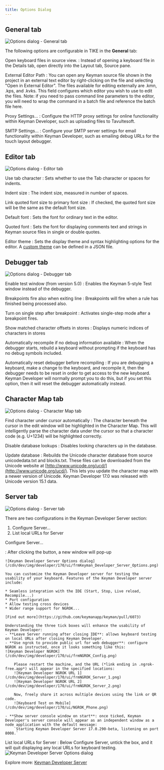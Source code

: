 ```yaml
---
title: Options Dialog
---
```


## General tab

![Options dialog - General tab](/cdn/dev/img/developer/170/ui/frmOptions_General.png)

The following options are configurable in TIKE in the **General** tab:

Open keyboard files in source view.
:   Instead of opening a keyboard file in the Details tab, open directly
    into the Layout tab, Source pane.

External Editor Path
:   You can open any Keyman source file shown in the project in an
    external text editor by right-clicking on the file and selecting
    "Open in External Editor". The files available for editing
    externally are .kmn, .kps, and .kvks. This field configures which
    editor you wish to use to edit the files. Note: if you need to pass
    command line parameters to the editor, you will need to wrap the
    command in a batch file and reference the batch file here.

<!-- Show splash screen
:   If checked, displays a splash screen when Keyman Developer is
    started. 

Allow multiple instances of TIKE
:   Allow Keyman Developer to be started multiple times, instead of
    loading other files in the current instance when selected from
    Explorer.

Save visual keyboard source files (.kvks) as XML
:   Keyman Developer will default to saving .kvks files as XML when
    editing, which makes them easier to share in version control systems
    such as Git. The compiled .kvk files will be binary and will work
    with earlier versions of Keyman Desktop. However, if you are sharing
    keyboard source files with developers using earlier versions of
    Keyman Developer, you should clear this checkbox so they can load
    the files.-->

Proxy Settings...
:   Configure the HTTP proxy settings for online functionality within
    Keyman Developer, such as uploading files to Tavultesoft.

SMTP Settings...
:   Configure your SMTP server settings for email functionality within
    Keyman Developer, such as emailing debug URLs for the touch layout
    debugger.

## Editor tab

![Options dialog - Editor tab](/cdn/dev/img/developer/170/ui/frmOptions_Editor.png)

Use tab character
:   Sets whether to use the Tab character or spaces for indents.

Indent size
:   The indent size, measured in number of spaces.

Link quoted font size to primary font size
:   If checked, the quoted font size will be the same as the default
    font size.

Default font
:   Sets the font for ordinary text in the editor.

Quoted font
:   Sets the font for displaying comments text and strings in Keyman
    source files in single or double quotes.

Editor theme
:   Sets the display theme and syntax highlighting options for the
    editor. A [custom theme](../reference/editor-themes) can be defined
    in a JSON file.

## Debugger tab

![Options dialog - Debugger tab](/cdn/dev/img/developer/170/ui/frmOptions_Debugger.png)

Enable test window (from version 5.0)
:   Enables the Keyman 5-style Test window instead of the debugger.

Breakpoints fire also when exiting line
:   Breakpoints will fire when a rule has finished being processed also.

Turn on single step after breakpoint
:   Activates single-step mode after a breakpoint fires.

Show matched character offsets in stores
:   Displays numeric indices of characters in stores

Automatically recompile if no debug information available
:   When the debugger starts, rebuild a keyboard without prompting if
    the keyboard has no debug symbols included.

Automatically reset debugger before recompiling
:   If you are debugging a keyboard, make a change to the keyboard, and recompile it, 
    then the debugger needs to be reset in order to get access to the new keyboard. 
    Keyman Developer will normally prompt you to do this, but if you set this option, 
    then it will reset the debugger automatically instead.

## Character Map tab

![Options dialog - Character Map tab](/cdn/dev/img/developer/170/ui/frmOptions_CharacterMap.png)

Find character under cursor automatically
:   The character beneath the cursor in the edit window will be
    highlighted in the Character Map. This will intelligently parse the
    character data under the cursor so that a character code (e.g.
    U+1234) will be highlighted correctly.

Disable database lookups
:   Disables looking characters up in the database.

Update database
:   Rebuilds the Unicode character database from source unicodedata.txt
    and blocks.txt. These files can be downloaded from the Unicode
    website at
    [http://www.unicode.org/ucd/](http://www.unicode.org/ucd/). 
    This lets you update the character map with a newer version of Unicode. 
    Keyman Developer 17.0 was released with Unicode version 15.1 data.

## Server tab

![Options dialog - Server tab](/cdn/dev/img/developer/170/ui/frmOptions_Server.png)

There are two configurations in the Keyman Developer Server section:
1. Configure Server...
2. List local URLs for Server

Configure Server...
    
:   After clicking the button, a new window will pop-up 

    ![Keyman Developer Server Options dialog](/cdn/dev/img/developer/170/ui/frmKeyman_Developer_Server_Options.png)   
    
    You can customize the Keyman Developer server for testing the usability of your keyboard. Features of the Keyman Developer server include:

    * Seamless integration with the IDE (Start, Stop, Live reload, Recompile...)
    * Port configuration
    * Allow testing cross devices
    * Wider range support for NGROK...
        
    [Find out more](https://github.com/keymanapp/keyman/pull/6073)
    
    Understanding the three tick boxes will enhance the usability of Keyman Developer:
    - **Leave Server running after closing IDE**: allows keyboard testing on local URLs after closing Keyman Developer.
    - **Use ngrok to provide public url for web debugger**: configure NGROK as instructed, once it looks something like this:
    ![Keyman Developer NGROK](/cdn/dev/img/developer/170/ui/frmNGROK_Config.png) 

        Please restart the machine, and the URL (*link ending in .ngrok-free.app*) will appear in the specified locations:
        ![Keyman Developer NGROK URL 1](/cdn/dev/img/developer/170/ui/frmNGROK_Server_1.png)
        ![Keyman Developer NGROK URL 2](/cdn/dev/img/developer/170/ui/frmNGROK_Server_2.png)

        Now, freely share it across multiple devices using the link or QR code.
        ![Keyboard Test on Mobile](/cdn/dev/img/developer/170/ui/NGROK_Phone.png)

    - **Show server console window on start**: once ticked, Keyman Developer's server console will appear as an independent window as a node application with the default message:
        `Starting Keyman Developer Server 17.0.290-beta, listening on port 8008.`

List local URLs for Server
:   Below Configure Server, untick the box, and it will quit displaying any local URLs for keyboard testing.
    ![Keyman Developer Server Options dialog](/cdn/dev/img/developer/170/ui/frmList_Local_URLs.png) 

Explore more: [Keyman Developer Server](server#toc-configuring-keyman-developer-server)
